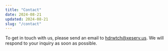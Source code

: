 ```yaml
---
title: "Contact"
date: 2024-08-21
updated: 2024-08-21
slug: "/contact"
---
```


To get in touch with us, please send an email to [hdrwtch@xeserv.us](mailto:hdrwtch@xeserv.us). We will respond to your inquiry as soon as possible.
